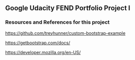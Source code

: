 <h2>Google Udacity FEND Portfolio Project I</h2>
<h3>Resources and References for this project</h3>

https://github.com/treyhunner/custom-bootstrap-example<br>

https://getbootstrap.com/docs/</br>

https://developer.mozilla.org/en-US/


